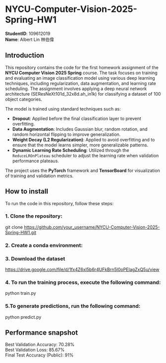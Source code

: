 # NYCU-Computer-Vision-2025-Spring-HW1
**StudentID**: 109612019  
**Name**: Albert Lin 林伯偉

## Introduction
This repository contains the code for the first homework assignment of the **NYCU Computer Vision 2025 Spring** course. The task focuses on training and evaluating an image classification model using various deep learning techniques, including regularization, data augmentation, and learning rate scheduling. The assignment involves applying a deep neural network architecture (SEResNeXt101d_32x8d.ah_in1k) for classifying a dataset of 100 object categories.

The model is trained using standard techniques such as:
- **Dropout**: Applied before the final classification layer to prevent overfitting.
- **Data Augmentation**: Includes Gaussian blur, random rotation, and random horizontal flipping to improve generalization.
- **Weight Decay (L2 Regularization)**: Applied to avoid overfitting and to ensure that the model learns simpler, more generalizable patterns.
- **Dynamic Learning Rate Scheduling**: Utilized through the `ReduceLROnPlateau` scheduler to adjust the learning rate when validation performance plateaus.

The project uses the **PyTorch** framework and **TensorBoard** for visualization of training and validation metrics.

## How to install
To run the code in this repository, follow these steps:  

### 1. Clone the repository:
git clone https://github.com/your_username/NYCU-Computer-Vision-2025-Spring-HW1.git  

### 2. Create a conda environment:  

### 3. Download the dataset  
https://drive.google.com/file/d/1fx4Z6xl5b6r4UFkBrn5l0oPEIagZxQ5u/view  

### 4. To run the training process, execute the following command:  
python train.py

### 5.To generate predictions, run the following command:  
python predict.py  

## Performance snapshot  
Best Validation Accuracy: 70.28%  
Best Validation Loss: 85.67%  
Final Test Accuracy (Public): 91%




